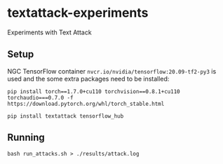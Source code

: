 # textattack-experiments

Experiments with Text Attack

## Setup

NGC TensorFlow container `nvcr.io/nvidia/tensorflow:20.09-tf2-py3` is used and the some extra packages need to be installed:

```shell
pip install torch==1.7.0+cu110 torchvision==0.8.1+cu110 torchaudio===0.7.0 -f https://download.pytorch.org/whl/torch_stable.html

pip install textattack tensorflow_hub
```

## Running

```shell
bash run_attacks.sh > ./results/attack.log
```
